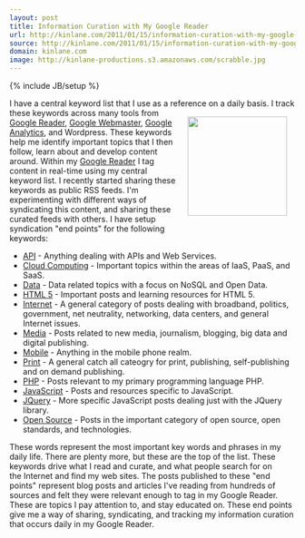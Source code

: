 ```yaml
---
layout: post
title: Information Curation with My Google Reader
url: http://kinlane.com/2011/01/15/information-curation-with-my-google-reader/
source: http://kinlane.com/2011/01/15/information-curation-with-my-google-reader/
domain: kinlane.com
image: http://kinlane-productions.s3.amazonaws.com/scrabble.jpg
---
```

{% include JB/setup %}<p><!DOCTYPE html PUBLIC "-//W3C//DTD XHTML 1.0 Transitional//EN"
    "http://www.w3.org/TR/xhtml1/DTD/xhtml1-transitional.dtd">
<html xmlns="http://www.w3.org/1999/xhtml">
  <head>
    <title></title>
  </head>
  <body>
    I have a central keyword list that I use as a reference on a daily basis. <a href="http://www.danielbowen.com/2004/05/28/superscrabble/" target="_blank"><img style="padding: 15px;" src=
    "http://kinlane-productions.s3.amazonaws.com/scrabble.jpg" alt="" width="175" align="right" /></a> I track these keywords across many tools from <a href="www.google.com/reader" target=
    "_blank">Google Reader</a>, <a href="http://www.google.com/webmasters/" target="_blank">Google Webmaster</a>, <a href="www.google.com/analytics/" target="_blank">Google Analytics</a>, and
    Wordpress. These keywords help me identify important topics that I then follow, learn about and develop content around. Within my <a href=
    "http://www.kinlane.com/category/google/google-reader-google/" target="_blank">Google Reader</a> I tag content in real-time using my central keyword list. I recently started sharing these
    keywords as public RSS feeds. I'm experimenting with different ways of syndicating this content, and sharing these curated feeds with others. I have setup syndication "end points" for the
    following keywords:
    <ul class="mainlist">
      <li>
        <a href="http://api.laneworks.net" target="_blank">API</a> - Anything dealing with APIs and Web Services.
      </li>
      <li>
        <a href="http://cloud-computing.laneworks.net" target="_blank">Cloud Computing</a> - Important topics within the areas of IaaS, PaaS, and SaaS.
      </li>
      <li>
        <a href="http://data.laneworks.net" target="_blank">Data</a> - Data related topics with a focus on NoSQL and Open Data.
      </li>
      <li>
        <a href="http://html5.laneworks.net" target="_blank">HTML 5</a> - Important posts and learning resources for HTML 5.
      </li>
      <li>
        <a href="http://internet.laneworks.net" target="_blank">Internet</a> - A general category of posts dealing with broadband, politics, government, net neutrality, networking, data centers, and
        general Internet issues.
      </li>
      <li>
        <a href="http://media.laneworks.net" target="_blank">Media</a> - Posts related to new media, journalism, blogging, big data and digital publishing.
      </li>
      <li>
        <a href="http://mobile.laneworks.net" target="_blank">Mobile</a> - Anything in the mobile phone realm.
      </li>
      <li>
        <a href="http://print.laneworks.net/" target="_self">Print</a> - A general catch all cateogry for print, publishing, self-publishing and on demand publishing.
      </li>
      <li>
        <a href="http://php.laneworks.net" target="_blank">PHP</a> - Posts relevant to my primary programming language PHP.
      </li>
      <li>
        <a href="http://javascript.laneworks.net" target="_blank">JavaScript</a> - Posts and resources specific to JavaScript.
      </li>
      <li>
        <a href="http://jquery.laneworks.net" target="_blank">JQuery</a> - More specific JavaScript posts dealing just with the JQuery library.
      </li>
      <li>
        <a href="http://open-source.laneworks.net" target="_blank">Open Source</a> - Posts in the important category of open source, open standards, and technologies.
      </li>
    </ul>These words represent the most important key words and phrases in my daily life. There are plenty more, but these are the top of the list. <img style="padding: 15px;" src=
    "http://kinlane-productions.s3.amazonaws.com/rss-drop-shadow.png" alt="" align="right" /> These keywords drive what I read and curate, and what people search for on the Internet and find my web
    sites. The posts published to these "end points" represent blog posts and articles I've reading from hundreds of sources and felt they were relevant enough to tag in my Google Reader. These are
    topics I pay attention to, and stay educated on. These end points give me a way of sharing, syndicating, and tracking my information curation that occurs daily in my Google Reader.
  </body>
</html></p>
